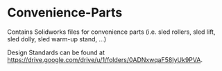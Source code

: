 # Convenience-Parts
Contains Solidworks files for convenience parts (i.e. sled rollers, sled lift, sled dolly, sled warm-up stand, ...)

Design Standards can be found at https://drive.google.com/drive/u/1/folders/0ADNxwqaF58IyUk9PVA.
